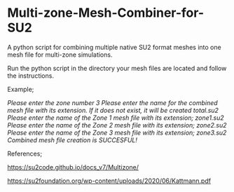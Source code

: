 # Multi-zone-Mesh-Combiner-for-SU2
A python script for combining multiple native SU2 format meshes into one mesh file for multi-zone simulations.

Run the python script in the directory your mesh files are located and follow the instructions.

Example;

_Please enter the zone number
3
Please enter the name for the combined mesh file with its extension.
If it does not exist, it will be created
total.su2
Please enter the name of the Zone 1 mesh file with its extension;
zone1.su2
Please enter the name of the Zone 2 mesh file with its extension;
zone2.su2
Please enter the name of the Zone 3 mesh file with its extension;
zone3.su2
Combined mesh file creation is SUCCESFUL!_

References;

https://su2code.github.io/docs_v7/Multizone/

https://su2foundation.org/wp-content/uploads/2020/06/Kattmann.pdf 
